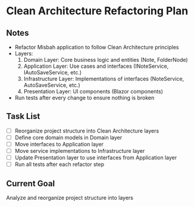 # Clean Architecture Refactoring Plan

## Notes
- Refactor Misbah application to follow Clean Architecture principles
- Layers:
  1. Domain Layer: Core business logic and entities (Note, FolderNode)
  2. Application Layer: Use cases and interfaces (INoteService, IAutoSaveService, etc.)
  3. Infrastructure Layer: Implementations of interfaces (NoteService, AutoSaveService, etc.)
  4. Presentation Layer: UI components (Blazor components)
- Run tests after every change to ensure nothing is broken

## Task List
- [ ] Reorganize project structure into Clean Architecture layers
- [ ] Define core domain models in Domain layer
- [ ] Move interfaces to Application layer
- [ ] Move service implementations to Infrastructure layer
- [ ] Update Presentation layer to use interfaces from Application layer
- [ ] Run all tests after each refactor step

## Current Goal
Analyze and reorganize project structure into layers